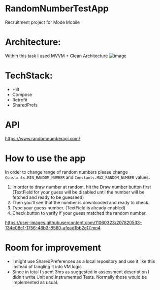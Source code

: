 # RandomNumberTestApp
Recruitment project for Mode Mobile

# Architecture:
Within this task I used MVVM + Clean Architecture
![image](https://user-images.githubusercontent.com/11060323/207816866-d1a128c3-9d85-4f64-af3e-2cfa7c2f0f7b.png)


# TechStack:
- Hilt
- Compose
- Retrofit
- SharedPrefs

# API
https://www.randomnumberapi.com/

# How to use the app
In order to change range of random numbers please change `Constants.MIN_RANDOM_NUMBER` and `Constants.MAX_RANDOM_NUMBER` values.

1. In order to draw number at random, hit the Draw number button first (TextField for your guess will be disabled until the number will be fetched and ready to be guesseed)
2. Then you'll see that the number is downloaded and ready to check.
3. Type your guess number. (TextField is already enabled)
4. Check button to verify if your guess matched the random number.

https://user-images.githubusercontent.com/11060323/207820533-134e08c1-1756-48b3-8580-afead1bb2e17.mp4

# Room for improvement
- I might use SharedPreferences as a local repository and use it like this instead of tangling it into VM logic
- Since in total I spent 3hrs as suggested in assessment description I didn't write Unit and Instrumented Tests. Normally those would be implemented as usual.

